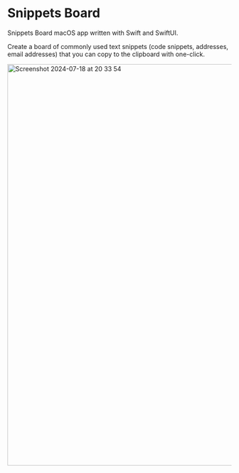 # Snippets Board

Snippets Board macOS app written with Swift and SwiftUI.

Create a board of commonly used text snippets (code snippets, addresses, email addresses) that you can copy to the clipboard with one-click.

<img width="903" alt="Screenshot 2024-07-18 at 20 33 54" src="https://github.com/user-attachments/assets/62dde055-e23c-4ff4-8f2f-53d0c1f6663c">
